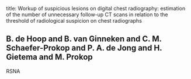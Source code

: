 title: Workup of suspicious lesions on digital chest radiography: estimation of the number of unnecessary follow-up CT scans in relation to the threshold of radiological suspicion on chest radiographs

## B. de Hoop and B. van Ginneken and C. M. Schaefer-Prokop and P. A. de Jong and H. Gietema and M. Prokop
RSNA

